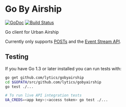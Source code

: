 # Go By Airship

[![GoDoc](https://godoc.org/github.com/lytics/gobyairship?status.svg)](https://godoc.org/github.com/lytics/gobyairship)
[![Build Status](https://travis-ci.org/lytics/gobyairship.svg?branch=master)](https://travis-ci.org/lytics/gobyairship)

Go client for Urban Airship

Currently only supports
[POSTs](https://godoc.org/github.com/lytics/gobyairship#Client.Post) and the
[Event Stream API](https://godoc.org/github.com/lytics/gobyairship/events).

## Testing

If you have Go 1.3 or later installed you can run tests with:

```sh
go get github.com/lytics/gobyairship
cd $GOPATH/src/github.com/lytics/gobyairship
go test ./...

# To run live API integration tests
UA_CREDS=<app key>:<access token> go test ./...
```
